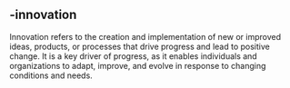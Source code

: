 ## -innovation
Innovation refers to the creation and implementation of new or improved ideas, products, or processes that drive progress and lead to positive change. It is a key driver of progress, as it enables individuals and organizations to adapt, improve, and evolve in response to changing conditions and needs.

